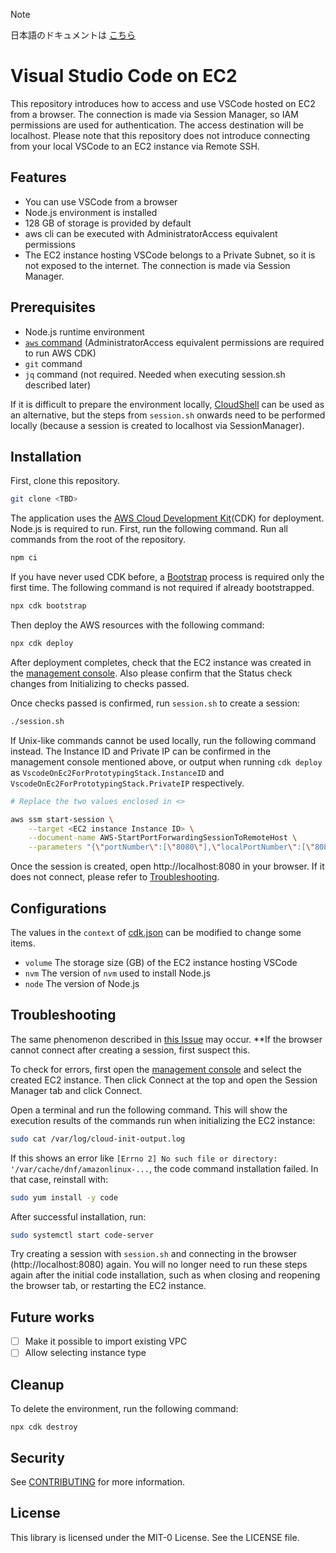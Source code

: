 > [!NOTE]
> 日本語のドキュメントは [こちら](/README.jp.md)

# Visual Studio Code on EC2

This repository introduces how to access and use VSCode hosted on EC2 from a browser. The connection is made via Session Manager, so IAM permissions are used for authentication. The access destination will be localhost. Please note that this repository does not introduce connecting from your local VSCode to an EC2 instance via Remote SSH.

## Features
- You can use VSCode from a browser
- Node.js environment is installed
- 128 GB of storage is provided by default
- aws cli can be executed with AdministratorAccess equivalent permissions
- The EC2 instance hosting VSCode belongs to a Private Subnet, so it is not exposed to the internet. The connection is made via Session Manager.

## Prerequisites
- Node.js runtime environment
- [`aws` command](https://aws.amazon.com/cli/) (AdministratorAccess equivalent permissions are required to run AWS CDK)
- `git` command
- `jq` command (not required. Needed when executing session.sh described later)

If it is difficult to prepare the environment locally, [CloudShell](https://console.aws.amazon.com/cloudshell/home) can be used as an alternative, but the steps from `session.sh` onwards need to be performed locally (because a session is created to localhost via SessionManager).

## Installation

First, clone this repository.

```bash
git clone <TBD>
```

The application uses the [AWS Cloud Development Kit](https://aws.amazon.com/cdk/)(CDK) for deployment. Node.js is required to run. First, run the following command. Run all commands from the root of the repository.

```bash
npm ci
```

If you have never used CDK before, a [Bootstrap](https://docs.aws.amazon.com/cdk/v2/guide/bootstrapping.html) process is required only the first time. The following command is not required if already bootstrapped.

```bash
npx cdk bootstrap
```

Then deploy the AWS resources with the following command:

```bash
npx cdk deploy
```

After deployment completes, check that the EC2 instance was created in the [management console](https://console.aws.amazon.com/ec2/home#Instances). Also please confirm that the Status check changes from Initializing to checks passed. 

Once checks passed is confirmed, run `session.sh` to create a session:

```bash
./session.sh
```

If Unix-like commands cannot be used locally, run the following command instead. The Instance ID and Private IP can be confirmed in the management console mentioned above, or output when running `cdk deploy` as `VscodeOnEc2ForPrototypingStack.InstanceID` and `VscodeOnEc2ForPrototypingStack.PrivateIP` respectively.

```bash
# Replace the two values enclosed in <>

aws ssm start-session \
    --target <EC2 instance Instance ID> \
    --document-name AWS-StartPortForwardingSessionToRemoteHost \
    --parameters "{\"portNumber\":[\"8080\"],\"localPortNumber\":[\"8080\"],\"host\":[\"<EC2 instance Private IP>\"]}"
```

Once the session is created, open http://localhost:8080 in your browser. If it does not connect, please refer to [Troubleshooting](#Troubleshooting).

## Configurations

The values in the `context` of [cdk.json](/cdk.json) can be modified to change some items.

- `volume` The storage size (GB) of the EC2 instance hosting VSCode
- `nvm` The version of `nvm` used to install Node.js
- `node` The version of Node.js

## Troubleshooting

The same phenomenon described in [this Issue](https://github.com/amazonlinux/amazon-linux-2023/issues/397) may occur. **If the browser cannot connect after creating a session, first suspect this.

To check for errors, first open the [management console](https://console.aws.amazon.com/ec2/home#Instances) and select the created EC2 instance. Then click Connect at the top and open the Session Manager tab and click Connect.

Open a terminal and run the following command. This will show the execution results of the commands run when initializing the EC2 instance:

```bash
sudo cat /var/log/cloud-init-output.log
```

If this shows an error like `[Errno 2] No such file or directory: '/var/cache/dnf/amazonlinux-...`, the code command installation failed. In that case, reinstall with:

```bash
sudo yum install -y code
```

After successful installation, run:

```bash
sudo systemctl start code-server
```

Try creating a session with `session.sh` and connecting in the browser (http://localhost:8080) again. You will no longer need to run these steps again after the initial code installation, such as when closing and reopening the browser tab, or restarting the EC2 instance.

## Future works
- [ ] Make it possible to import existing VPC
- [ ] Allow selecting instance type

## Cleanup

To delete the environment, run the following command:

```
npx cdk destroy
```

## Security

See [CONTRIBUTING](CONTRIBUTING.md#security-issue-notifications) for more information.

## License

This library is licensed under the MIT-0 License. See the LICENSE file.

